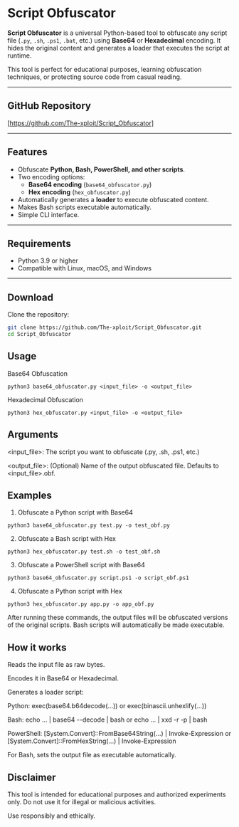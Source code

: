 # Script Obfuscator

**Script Obfuscator** is a universal Python-based tool to obfuscate any script file (`.py`, `.sh`, `.ps1`, `.bat`, etc.) using **Base64** or **Hexadecimal** encoding. It hides the original content and generates a loader that executes the script at runtime.  

This tool is perfect for educational purposes, learning obfuscation techniques, or protecting source code from casual reading.

---

## GitHub Repository

[https://github.com/The-xploit/Script_Obfuscator]

---

## Features

- Obfuscate **Python, Bash, PowerShell, and other scripts**.
- Two encoding options:
  - **Base64 encoding** (`base64_obfuscator.py`)
  - **Hex encoding** (`hex_obfuscator.py`)
- Automatically generates a **loader** to execute obfuscated content.
- Makes Bash scripts executable automatically.
- Simple CLI interface.

---

## Requirements

- Python 3.9 or higher
- Compatible with Linux, macOS, and Windows

---

## Download

Clone the repository:

```bash
git clone https://github.com/The-xploit/Script_Obfuscator.git
cd Script_Obfuscator
```

## Usage
Base64 Obfuscation
``` python3
python3 base64_obfuscator.py <input_file> -o <output_file>
```
Hexadecimal Obfuscation
``` python3
python3 hex_obfuscator.py <input_file> -o <output_file>
```

## Arguments

  <input_file>: The script you want to obfuscate (.py, .sh, .ps1, etc.)

  <output_file>: (Optional) Name of the output obfuscated file. Defaults to <input_file>.obf.

## Examples
1. Obfuscate a Python script with Base64
``` python3
python3 base64_obfuscator.py test.py -o test_obf.py
```
2. Obfuscate a Bash script with Hex
``` python3
python3 hex_obfuscator.py test.sh -o test_obf.sh
```
3. Obfuscate a PowerShell script with Base64
```python3
python3 base64_obfuscator.py script.ps1 -o script_obf.ps1
```
4. Obfuscate a Python script with Hex
```python3
python3 hex_obfuscator.py app.py -o app_obf.py
```

After running these commands, the output files will be obfuscated versions of the original scripts. Bash scripts will automatically be made executable.

## How it works

Reads the input file as raw bytes.

Encodes it in Base64 or Hexadecimal.

Generates a loader script:

Python: exec(base64.b64decode(...)) or exec(binascii.unhexlify(...))

Bash: echo ... | base64 --decode | bash or echo ... | xxd -r -p | bash

PowerShell: [System.Convert]::FromBase64String(...) | Invoke-Expression or [System.Convert]::FromHexString(...) | Invoke-Expression

For Bash, sets the output file as executable automatically.

## Disclaimer

This tool is intended for educational purposes and authorized experiments only. Do not use it for illegal or malicious activities.

Use responsibly and ethically.
